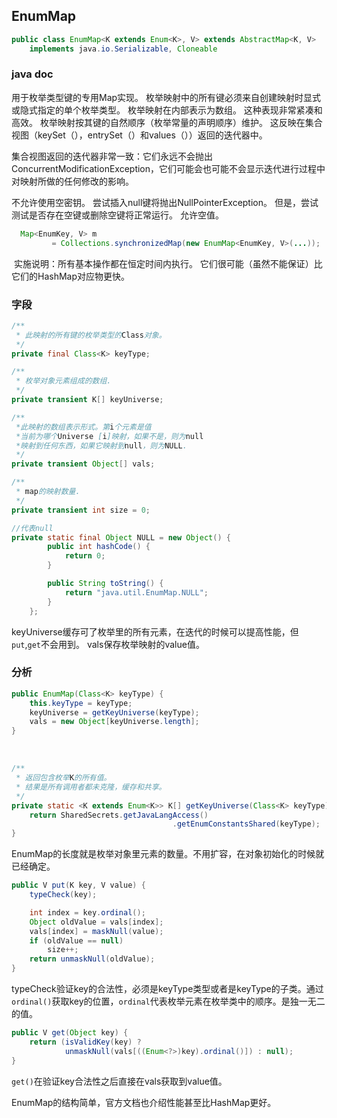 ## EnumMap

```java
public class EnumMap<K extends Enum<K>, V> extends AbstractMap<K, V>
    implements java.io.Serializable, Cloneable
```

### java doc

用于枚举类型键的专用Map实现。 枚举映射中的所有键必须来自创建映射时显式或隐式指定的单个枚举类型。 枚举映射在内部表示为数组。 这种表现非常紧凑和高效。
枚举映射按其键的自然顺序（枚举常量的声明顺序）维护。 这反映在集合视图（keySet（），entrySet（）和values（））返回的迭代器中。

集合视图返回的迭代器非常一致：它们永远不会抛出ConcurrentModificationException，它们可能会也可能不会显示迭代进行过程中对映射所做的任何修改的影响。

不允许使用空密钥。 尝试插入null键将抛出NullPointerException。 但是，尝试测试是否存在空键或删除空键将正常运行。 允许空值。

```java
  Map<EnumKey, V> m
         = Collections.synchronizedMap(new EnumMap<EnumKey, V>(...));
```

​	实施说明：所有基本操作都在恒定时间内执行。 它们很可能（虽然不能保证）比它们的HashMap对应物更快。

### 字段

```java
/**
 * 此映射的所有键的枚举类型的Class对象。
 */
private final Class<K> keyType;

/**
 * 枚举对象元素组成的数组.  
 */
private transient K[] keyUniverse;

/**
 *此映射的数组表示形式。第i个元素是值
 *当前为哪个Universe [i]映射，如果不是，则为null
 *映射到任何东西，如果它映射到null，则为NULL.
 */
private transient Object[] vals;

/**
 * map的映射数量.
 */
private transient int size = 0;

//代表null
private static final Object NULL = new Object() {
        public int hashCode() {
            return 0;
        }

        public String toString() {
            return "java.util.EnumMap.NULL";
        }
    };  

```

keyUniverse缓存可了枚举里的所有元素，在迭代的时候可以提高性能，但`put`,`get`不会用到。
vals保存枚举映射的value值。

### 分析

```java
public EnumMap(Class<K> keyType) {
    this.keyType = keyType;
    keyUniverse = getKeyUniverse(keyType);
    vals = new Object[keyUniverse.length];
}
```

​	

```java
/**
 * 返回包含枚举K的所有值。
 * 结果是所有调用者都未克隆，缓存和共享。
 */
private static <K extends Enum<K>> K[] getKeyUniverse(Class<K> keyType) {
    return SharedSecrets.getJavaLangAccess()
                                    .getEnumConstantsShared(keyType);
}
```

EnumMap的长度就是枚举对象里元素的数量。不用扩容，在对象初始化的时候就已经确定。

```java
public V put(K key, V value) {
    typeCheck(key);

    int index = key.ordinal();
    Object oldValue = vals[index];
    vals[index] = maskNull(value);
    if (oldValue == null)
        size++;
    return unmaskNull(oldValue);
}
```

typeCheck验证key的合法性，必须是keyType类型或者是keyType的子类。通过`ordinal()`获取key的位置，`ordinal`代表枚举元素在枚举类中的顺序。是独一无二的值。



```java
public V get(Object key) {
    return (isValidKey(key) ?
            unmaskNull(vals[((Enum<?>)key).ordinal()]) : null);
}
```

`get()`在验证key合法性之后直接在vals获取到value值。



EnumMap的结构简单，官方文档也介绍性能甚至比HashMap更好。
